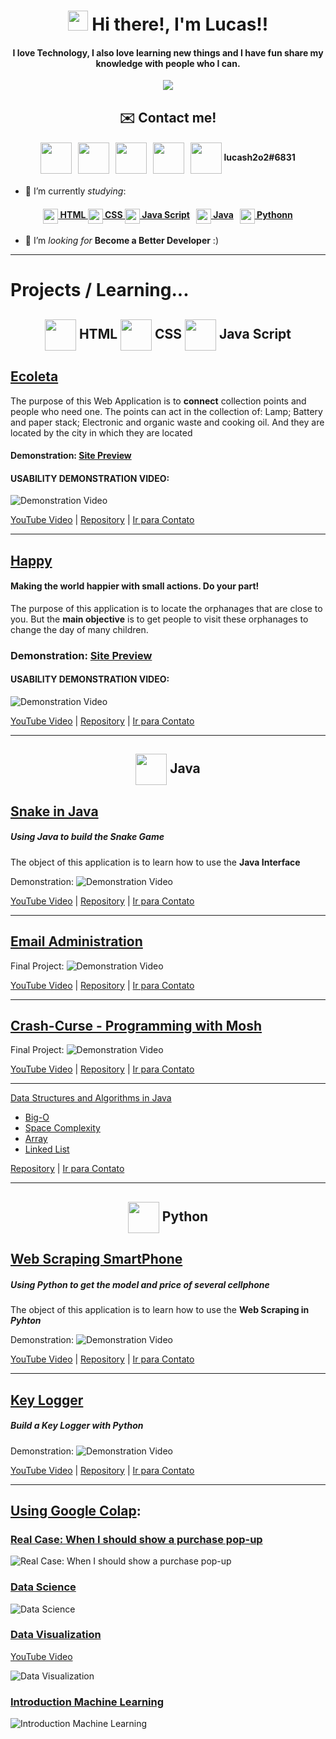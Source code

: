 <h1 align="center"><img src="https://media.giphy.com/media/hvRJCLFzcasrR4ia7z/giphy.gif" width="32px"> Hi there!, I'm Lucas!!</h1>

<h4 align="center" >I love Technology, I also love learning new things and I have fun share my knowledge with people who I can.</h4>

<p align="center">  
  <a href="https://github.com/anuraghazra/github-readme-stats">
    <img align="center" src="https://github-readme-stats.vercel.app/api/top-langs/?username=Lucas-Henrique-Lopes-Costa&layout=compact" />
  </a>
</p>

<h2 align="center" >✉️ Contact me!</h2>
<h4 align="center" > 
  <a href="https://api.whatsapp.com/send?phone=+5537988347387&text=Ol%C3%A1,%20tudo%20bem?" target="_blank"><img align="center" width="50px" src="Whatssapp_Icon.svg"></a>
  <span>&nbsp;</span>
  <a href="https://www.instagram.com/lucas_henrique_lopes_costa/" target="_blank"><img align="center" width="50px" src="Instagram_Icon.svg"></a>
  <span>&nbsp;</span>
  <a href="mailto:lucass20586@gmail.com" target="_blank"><img align="center" width="50px" src="Mail_Icon.png"></a>
  <span>&nbsp;</span>
  <a href="https://www.linkedin.com/in/lucas-henrique-b034a01a2/" target="_blank"><img align="center" width="50px" src="Linkedin_Icon.svg"></a>
  <span>&nbsp;</span>
  <a href="https://discord.com/channels/@me" target="_blank"><img align="center" width="50px" src="Discord_Icon.svg"></a> lucash2o2#6831
</h4>

- 🔭 I’m currently _studying_:

<h4 align="center" > 
  <a href="https://github.com/Lucas-Henrique-Lopes-Costa#--html--css---java-script-"><img align="center" width="24px" src="./languages/html5.svg"> HTML <img align="center" width="24px" src="./languages/css-5.svg"> CSS  <img align="center" width="24px" src="./languages/logo-javascript.svg"> Java Script</a>
  <span>&nbsp;</span>
  <a href="https://github.com/Lucas-Henrique-Lopes-Costa#-java"><img align="center" width="24px" src="./languages/java-4.svg"> Java</a>
  <span>&nbsp;</span>
  <a href="https://github.com/Lucas-Henrique-Lopes-Costa#-python"><img align="center" width="24px" src="./languages/python-5.svg"> Pythonn</a>
</h4>


- 🤔 I’m _looking for_ **Become a Better Developer** :)

---

# Projects / Learning...

<!-- !-!-!-!-!-!-!-!-!-!-!-!-!-!-! Front End !-!-!-!-!-!-!-!-!-!-!-!-!-!-!-!-!-!-!-! -->
<h2 align="center"> <img align="center" width="50px" src="./languages/html5.svg"> HTML <img align="center" width="50px" src="./languages/css-5.svg"> CSS  <img align="center" width="50px" src="./languages/logo-javascript.svg"> Java Script </h2>

## [Ecoleta](https://github.com/Lucas-Henrique-Lopes-Costa/Ecoleta#ecoleta)
The purpose of this Web Application is to **connect** collection points and people who need one.
The points can act in the collection of: Lamp; Battery and paper stack; Electronic and organic waste and cooking oil. And they are located by the city in which they are located

#### Demonstration: <a href="https://lucas-henrique-lopes-costa.github.io/Ecoleta/" target="_blank">Site Preview</a>
#### USABILITY DEMONSTRATION VIDEO: 
![[Demonstration Video](https://youtu.be/4-X0X_5wtYA)](https://github.com/Lucas-Henrique-Lopes-Costa/Ecoleta/blob/master/Ecoleta.gif?raw=true)

[YouTube Video](https://youtu.be/4-X0X_5wtYA) | [Repository](https://github.com/Lucas-Henrique-Lopes-Costa/Ecoleta) | [Ir para Contato](https://github.com/Lucas-Henrique-Lopes-Costa#i-love-technology-i-also-love-learning-new-things-and-i-have-fun-share-my-knowledge-with-people-who-i-can)

---

## [Happy](https://github.com/Lucas-Henrique-Lopes-Costa/Happy#happy)
#### Making the world happier with small actions. Do your part!

The purpose of this application is to locate the orphanages that are close to you. But the **main objective** is to get people to visit these orphanages to change the day of many children.

### Demonstration: <a href="https://lucas-henrique-lopes-costa.github.io/Happy/" target="_blank">Site Preview</a>
#### USABILITY DEMONSTRATION VIDEO: 
![[Demonstration Video](https://youtu.be/i3ekiMQov2k)](https://github.com/Lucas-Henrique-Lopes-Costa/Happy/blob/master/Happy.gif?raw=true)

[YouTube Video](https://youtu.be/i3ekiMQov2k) | [Repository](https://github.com/Lucas-Henrique-Lopes-Costa/Happy) | [Ir para Contato](https://github.com/Lucas-Henrique-Lopes-Costa#i-love-technology-i-also-love-learning-new-things-and-i-have-fun-share-my-knowledge-with-people-who-i-can)

---

<!-- !-!-!-!-!-!-!-!-!-!-!-!-!-!-! Java !-!-!-!-!-!-!-!-!-!-!-!-!-!-!-!-!-!-!-! -->

<h2 align="center"><img align="center" width="50px" src="./languages/java-4.svg"> Java</h2>

## [Snake in Java](https://github.com/Lucas-Henrique-Lopes-Costa/Snake)
##### Using Java to build the Snake Game

The object of this application is to learn how to use the **Java Interface**

Demonstration: ![Demonstration Video](https://github.com/Lucas-Henrique-Lopes-Costa/Lucas-Henrique-Lopes-Costa/blob/main/Demonstration-Videos/Snake.gif?raw=true)

[YouTube Video](https://youtu.be/9zAH_MSC60I) | [Repository](https://github.com/Lucas-Henrique-Lopes-Costa/Snake) | [Ir para Contato](https://github.com/Lucas-Henrique-Lopes-Costa#i-love-technology-i-also-love-learning-new-things-and-i-have-fun-share-my-knowledge-with-people-who-i-can)

---

## [Email Administration](https://github.com/Lucas-Henrique-Lopes-Costa/Email-Administration)

Final Project: ![Demonstration Video](https://github.com/Lucas-Henrique-Lopes-Costa/Lucas-Henrique-Lopes-Costa/blob/main/Demonstration-Videos/Email-Administration.gif?raw=true)

[YouTube Video](https://youtu.be/XtsF5H1t5fo) | [Repository](https://github.com/Lucas-Henrique-Lopes-Costa/Email-Administration) | [Ir para Contato](https://github.com/Lucas-Henrique-Lopes-Costa#i-love-technology-i-also-love-learning-new-things-and-i-have-fun-share-my-knowledge-with-people-who-i-can)

---

## [Crash-Curse - Programming with Mosh](https://youtu.be/eIrMbAQSU34)

Final Project: ![Demonstration Video](https://github.com/Lucas-Henrique-Lopes-Costa/Lucas-Henrique-Lopes-Costa/blob/main/Demonstration-Videos/calculadora-hipoteca.gif?raw=true)

[YouTube Video](https://youtu.be/hkC5yRk3X6Q) | [Repository](https://github.com/Lucas-Henrique-Lopes-Costa/Curse-Java) | [Ir para Contato](https://github.com/Lucas-Henrique-Lopes-Costa#i-love-technology-i-also-love-learning-new-things-and-i-have-fun-share-my-knowledge-with-people-who-i-can)

---

[Data Structures and Algorithms in Java](https://youtu.be/BBpAmxU_NQo)

- [Big-O](https://github.com/Lucas-Henrique-Lopes-Costa/Estrutura-de-Dados#big-o)
- [Space Complexity](https://github.com/Lucas-Henrique-Lopes-Costa/Estrutura-de-Dados#space-complexity)
- [Array](https://github.com/Lucas-Henrique-Lopes-Costa/Estrutura-de-Dados#array)
- [Linked List](https://github.com/Lucas-Henrique-Lopes-Costa/Estrutura-de-Dados#linked-list)

[Repository](https://github.com/Lucas-Henrique-Lopes-Costa/Estrutura-de-Dados) | [Ir para Contato](https://github.com/Lucas-Henrique-Lopes-Costa#i-love-technology-i-also-love-learning-new-things-and-i-have-fun-share-my-knowledge-with-people-who-i-can)

---

<!-- !-!-!-!-!-!-!-!-!-!-!-!-!-!-! Python !-!-!-!-!-!-!-!-!-!-!-!-!-!-!-!-!-!-!-! -->

<h2 align="center"><img align="center" width="50px" src="./languages/python-5.svg"> Python</h2>

## [Web Scraping SmartPhone](https://github.com/Lucas-Henrique-Lopes-Costa/Web-Scraping-SmartPhone)
##### Using Python to get the model and price of several cellphone

The object of this application is to learn how to use the **Web Scraping in *Pyhton*** 

Demonstration: ![Demonstration Video](https://github.com/Lucas-Henrique-Lopes-Costa/Lucas-Henrique-Lopes-Costa/blob/main/Demonstration-Videos/WebScraping.gif?raw=true)

[YouTube Video](https://youtu.be/7CiOPg4GCnc) | [Repository](https://github.com/Lucas-Henrique-Lopes-Costa/Web-Scraping-SmartPhone) | [Ir para Contato](https://github.com/Lucas-Henrique-Lopes-Costa#i-love-technology-i-also-love-learning-new-things-and-i-have-fun-share-my-knowledge-with-people-who-i-can)

---

## [Key Logger](https://github.com/Lucas-Henrique-Lopes-Costa/KeyLogger)
##### Build a Key Logger with Python

Demonstration: ![Demonstration Video](https://github.com/Lucas-Henrique-Lopes-Costa/Lucas-Henrique-Lopes-Costa/blob/main/Demonstration-Videos/KeyLogger.gif?raw=true)

[YouTube Video](https://youtu.be/FH7qlzHU5Y4) | [Repository](https://github.com/Lucas-Henrique-Lopes-Costa/KeyLogger) | [Ir para Contato](https://github.com/Lucas-Henrique-Lopes-Costa#i-love-technology-i-also-love-learning-new-things-and-i-have-fun-share-my-knowledge-with-people-who-i-can)

---

## [Using Google Colap](https://github.com/Lucas-Henrique-Lopes-Costa/Introducao-Inteligencia-Artificial):
### [Real Case: When I should show a purchase pop-up](https://colab.research.google.com/drive/1yTxryTiaJ409kCy1A9yqGwrOFQXqgL5Z?usp=sharing)

![Real Case: When I should show a purchase pop-up](https://github.com/Lucas-Henrique-Lopes-Costa/Introducao-Inteligencia-Artificial/blob/main/img/Caso%20Real_%20Quando%20Mostrar%20o%20Pop-up%20em%20um%20site.jpg)

### [Data Science](https://colab.research.google.com/drive/18oNfORThdKDUcBchUHWPiiKIMO19OE06?usp=sharing)

![Data Science](https://github.com/Lucas-Henrique-Lopes-Costa/Introducao-Inteligencia-Artificial/blob/main/img/Data%20Science.jpg)

### [Data Visualization](https://colab.research.google.com/drive/1uRO4ilyyRRW_967jV1g7owL4br1uMg-4?usp=sharing)

[YouTube Video](https://youtu.be/gMx4bFvYSRs)

![Data Visualization](https://github.com/Lucas-Henrique-Lopes-Costa/Introducao-Inteligencia-Artificial/blob/main/img/Data%20Visualization%20-%20Colaboratory.gif?raw=true)

### [Introduction Machine Learning](https://colab.research.google.com/drive/1HF5S_C3HipClRHo5qwHlUhfS6n4EIOMM?usp=sharing)

![Introduction Machine Learning](https://github.com/Lucas-Henrique-Lopes-Costa/Introducao-Inteligencia-Artificial/blob/main/img/Introdu%C3%A7%C3%A3o%20a%20Machine%20Learning.jpg)
